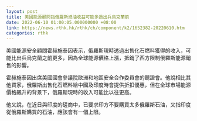 ```yaml
---
layout: post
title: 美國能源顧問指俄羅斯燃油收益可能多過出兵烏克蘭前
date: 2022-06-10 01:00:05.000000000 +08:00
link: https://news.rthk.hk/rthk/ch/component/k2/1652382-20220610.htm
categories: rthk
---
```


美國能源安全顧問霍赫施泰因表示，俄羅斯現時透過出售化石燃料獲得的收入，可能比出兵烏克蘭之前更多，因為全球能源價格上漲，抵銷了西方限制俄羅斯能源銷售的影響。

霍赫施泰因出席美國國會參議院歐洲和地區安全合作委員會的聽證會。他說相比其他買家，俄羅斯出售化石燃料給中國及印度時會提供折扣優惠，但在全球市場能源價格飆升的背景下，俄羅斯現時的收入可能比以往更高。

他又說，在近日與印度的磋商中，已要求印方不要購買太多俄羅斯石油，又指印度從俄羅斯購買的石油，應該會有一個上限。
